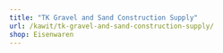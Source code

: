 ```yaml
---
title: "TK Gravel and Sand Construction Supply"
url: /kawit/tk-gravel-and-sand-construction-supply/
shop: Eisenwaren
---
```

